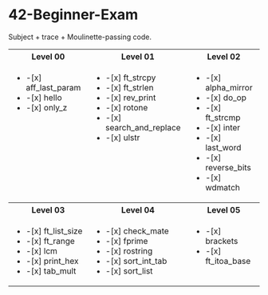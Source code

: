 # 42-Beginner-Exam
Subject + trace + Moulinette-passing code.

<table width="100%">
  <tr></tr>
  <tr>
      <th>Level 00</th>
      <th>Level 01</th>
      <th>Level 02</th>
  </tr>
  <tr valign="top">
    <td><ul>
      <li>-[x] aff_last_param</li>
      <li>-[x] hello</li>
      <li>-[x] only_z</li>
    </ul></td>
    <td><ul>
      <li>-[x] ft_strcpy</li>
      <li>-[x] ft_strlen</li>
      <li>-[x] rev_print</li>
      <li>-[x] rotone</li>
      <li>-[x] search_and_replace</li>
      <li>-[x] ulstr</li>
    </ul></td>
    <td><ul>
      <li>-[x] alpha_mirror</li>
      <li>-[x] do_op</li>
      <li>-[x] ft_strcmp</li>
      <li>-[x] inter</li>
      <li>-[x] last_word</li>
      <li>-[x] reverse_bits</li>
      <li>-[x] wdmatch</li>
    </ul></td>
  </tr>
  <tr>
      <th>Level 03</th>
      <th>Level 04</th>
      <th>Level 05</th>
  </tr>
  <tr valign="top">
    <td><ul>
      <li>-[x] ft_list_size</li>
      <li>-[x] ft_range</li>
      <li>-[x] lcm</li>
      <li>-[x] print_hex</li>
      <li>-[x] tab_mult</li>
    </ul></td>
    <td><ul>
      <li>-[x] check_mate</li>
      <li>-[x] fprime</li>
      <li>-[x] rostring</li>
      <li>-[x] sort_int_tab</li>
      <li>-[x] sort_list</li>
    </ul></td>
    <td><ul>
      <li>-[x] brackets</li>
      <li>-[x] ft_itoa_base</li>
    </ul></td>
  </tr>
</table>
